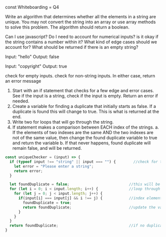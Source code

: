 const Whiteboarding = Q4

<!-- Question Prompt:  -->
Write an algorithm that determines whether all the elements in a string are unique. You may not convert the string into an array or use array methods to solve this problem. The algorithm should return a boolean.

<!-- Clarification...-->
Can I use javascript?
Do I need to account for numerical inputs? is it okay if the string contains a number within it?
What kind of edge cases should we account for?
What should be returned if there is an empty string?

<!-- inputs and outputs -->
Input: "hello"
Output: false

Input: "copyright"
Output: true

<!-- Error Handling and Edge Cases to Consider -->
check for empty inputs. 
check for non-string inputs.
In either case, return an error message

<!-- Problem Breakdown: -->
1. Start with an if statement that checks for a few edge and error cases. See if the input is a string, check if the input is empty. Return an error if needed.
2. Create a variable for finding a duplicate that initially starts as false. If a duplicate is found this will change to true. This is what is returned at the end.
3. Write two for loops that will go through the string.
4. If statement makes a comparison between EACH index of the strings.
    a. If the elements of two indexes are the same AND the two indexes are not of the same value, then change the found duplicate variable to true and return the variable
    b. If that never happens, found duplicate will remain false, and will be returned.


<!-- Code:  -->
```js
const uniqueChecker = (input) => {
  if (typeof input !== "string" || input === "") {        //check for type and input errors
    let error = "Please enter a string";
    return error;
  }

  let foundDuplicate = false;                           //this will be returned and will act as our true or false statement
  for (let i = 0; i < input.length; i++) {              //loop through the string with two index variables
    for (let j = 0; j < input.length; j++) {
      if(input[i] === input[j] && i !== j) {            //index elements have to be the same AND the index values must be different
        foundDuplicate = true;
        return foundDuplicate;                          //update the variable to true, break the loop and return the variable
      }
    }
  }
  return foundDuplicate;                                //if no duplicate is ever found then the variable remains false 
}
```